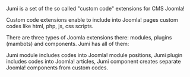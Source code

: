 Jumi is a set of the so called "custom code" extensions for CMS Joomla!

Custom code extensions enable to include into Joomla! pages custom codes like html, php, js, css scripts.

There are three types of Joomla extensions there: modules, plugins (mambots) and components. Jumi has all of them:

Jumi module includes codes into Joomla! module positions,
Jumi plugin includes codes into Joomla! articles,
Jumi component creates separate Joomla! components from custom codes.